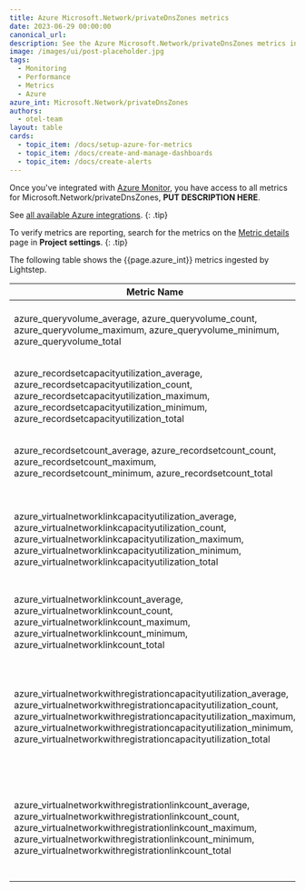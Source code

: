 ```yaml
---
title: Azure Microsoft.Network/privateDnsZones metrics
date: 2023-06-29 00:00:00
canonical_url:
description: See the Azure Microsoft.Network/privateDnsZones metrics ingested by Lightstep Observability
image: /images/ui/post-placeholder.jpg
tags:
  - Monitoring
  - Performance
  - Metrics
  - Azure
azure_int: Microsoft.Network/privateDnsZones
authors:
  - otel-team
layout: table
cards:
  - topic_item: /docs/setup-azure-for-metrics
  - topic_item: /docs/create-and-manage-dashboards
  - topic_item: /docs/create-alerts
---
```

Once you've integrated with [Azure Monitor](/docs/setup-azure-for-metrics), you have access to all metrics for Microsoft.Network/privateDnsZones, **PUT DESCRIPTION HERE**. 

See [all available Azure integrations](/docs/azure-metrics).
{: .tip}

To verify metrics are reporting, search for the metrics on the [Metric details](/docs/manage-metric-details) page in **Project settings**.
{: .tip}

The following table shows the {{page.azure_int}} metrics ingested by Lightstep.
<table class="table-aws">
<colgroup><col span="1" style="width: 35%;" /><col span="1" style="width: 15%;" /><col span="1" style="width: 35%;" /></colgroup>
  <thead>
    <th>Metric Name</th>
    <th>Unit</th>
    <th>Description</th>
  </thead>
  <tr>
    <td>azure_queryvolume_average, azure_queryvolume_count, azure_queryvolume_maximum, azure_queryvolume_minimum, azure_queryvolume_total</td>
    <td>Count</td>
    <td>Number of queries served for a Private DNS zone</td>
  </tr>
  <tr>
    <td>azure_recordsetcapacityutilization_average, azure_recordsetcapacityutilization_count, azure_recordsetcapacityutilization_maximum, azure_recordsetcapacityutilization_minimum, azure_recordsetcapacityutilization_total</td>
    <td>Percent</td>
    <td>Percent of Record Set capacity utilized by a Private DNS zone</td>
  </tr>
  <tr>
    <td>azure_recordsetcount_average, azure_recordsetcount_count, azure_recordsetcount_maximum, azure_recordsetcount_minimum, azure_recordsetcount_total</td>
    <td>Count</td>
    <td>Number of Record Sets in a Private DNS zone</td>
  </tr>
  <tr>
    <td>azure_virtualnetworklinkcapacityutilization_average, azure_virtualnetworklinkcapacityutilization_count, azure_virtualnetworklinkcapacityutilization_maximum, azure_virtualnetworklinkcapacityutilization_minimum, azure_virtualnetworklinkcapacityutilization_total</td>
    <td>Percent</td>
    <td>Percent of Virtual Network Link capacity utilized by a Private DNS zone</td>
  </tr>
  <tr>
    <td>azure_virtualnetworklinkcount_average, azure_virtualnetworklinkcount_count, azure_virtualnetworklinkcount_maximum, azure_virtualnetworklinkcount_minimum, azure_virtualnetworklinkcount_total</td>
    <td>Count</td>
    <td>Number of Virtual Networks linked to a Private DNS zone</td>
  </tr>
  <tr>
    <td>azure_virtualnetworkwithregistrationcapacityutilization_average, azure_virtualnetworkwithregistrationcapacityutilization_count, azure_virtualnetworkwithregistrationcapacityutilization_maximum, azure_virtualnetworkwithregistrationcapacityutilization_minimum, azure_virtualnetworkwithregistrationcapacityutilization_total</td>
    <td>Percent</td>
    <td>Percent of Virtual Network Link with auto-registration capacity utilized by a Private DNS zone</td>
  </tr>
  <tr>
    <td>azure_virtualnetworkwithregistrationlinkcount_average, azure_virtualnetworkwithregistrationlinkcount_count, azure_virtualnetworkwithregistrationlinkcount_maximum, azure_virtualnetworkwithregistrationlinkcount_minimum, azure_virtualnetworkwithregistrationlinkcount_total</td>
    <td>Count</td>
    <td>Number of Virtual Networks linked to a Private DNS zone with auto-registration enabled</td>
  </tr>
</table>
